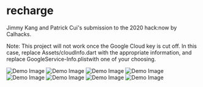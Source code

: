 # recharge

Jimmy Kang and Patrick Cui's submission to the 2020 hack:now by Calhacks.

Note: This project will not work once the Google Cloud key is cut off. In this case, replace Assets/cloudInfo.dart with the appropriate information, and replace GoogleService-Info.plistwith one of your choosing.

![Demo Image](/demo_images/IMG_1221.png)
![Demo Image](/demo_images/IMG_1222.png)
![Demo Image](/demo_images/IMG_1223.png)
![Demo Image](/demo_images/IMG_1224.png)
![Demo Image](/demo_images/IMG_1225.png)
![Demo Image](/demo_images/IMG_1226.png)
![Demo Image](/demo_images/IMG_1227.png)
![Demo Image](/demo_images/IMG_1229.png)
